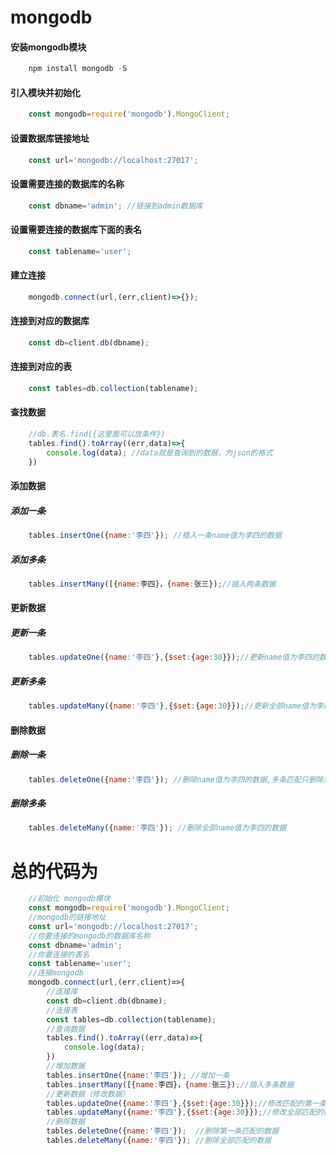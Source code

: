 # mongodb

#### 安装mongodb模块
```javascript
    npm install mongodb -S
```

#### 引入模块并初始化
```javascript
    const mongodb=require('mongodb').MongoClient;
```
#### 设置数据库链接地址
```javascript
    const url='mongodb://localhost:27017';
```
#### 设置需要连接的数据库的名称
```javascript
    const dbname='admin'; //链接到admin数据库
```
#### 设置需要连接的数据库下面的表名
```javascript
    const tablename='user';
```
#### 建立连接
```javascript
    mongodb.connect(url,(err,client)=>{});
```
#### 连接到对应的数据库
```javascript
    const db=client.db(dbname);
```
#### 连接到对应的表
```javascript
    const tables=db.collection(tablename);
```
#### 查找数据
```javascript
    //db.表名.find({这里面可以放条件})
    tables.find().toArray((err,data)=>{
        console.log(data); //data就是查询到的数据，为json的格式
    })
```
#### 添加数据
##### 			添加一条
```javascript
    tables.insertOne({name:'李四'}); //插入一条name值为李四的数据
```
##### 			添加多条
```javascript
    tables.insertMany([{name:李四}，{name:张三});//插入两条数据
```
#### 更新数据
##### 			更新一条	
```javascript
    tables.updateOne({name:'李四'},{$set:{age:30}});//更新name值为李四的数据的age值为30，多条匹配则只更新一条
```
##### 			更新多条
```javascript
    tables.updateMany({name:'李四'},{$set:{age:30}});//更新全部name值为李四的数据
```
#### 删除数据
##### 			删除一条
```javascript
    tables.deleteOne({name:'李四'}); //删除name值为李四的数据,多条匹配只删除第一条
```
##### 			删除多条
```javascript
    tables.deleteMany({name:'李四'}); //删除全部name值为李四的数据
```

# 总的代码为
```javascript
    //初始化 mongodb模块
    const mongodb=require('mongodb').MongoClient;
    //mongodb的链接地址
    const url='mongodb://localhost:27017';
    //你要连接的mongodb的数据库名称
    const dbname='admin';
    //你要连接的表名
    const tablename='user';
    //连接mongodb
    mongodb.connect(url,(err,client)=>{
        //连接库
        const db=client.db(dbname);
        //连接表
        const tables=db.collection(tablename);
        //查询数据
        tables.find().toArray((err,data)=>{
            console.log(data);
        })
        //增加数据
        tables.insertOne({name:'李四'}); //增加一条
        tables.insertMany([{name:李四}，{name:张三});//插入多条数据
        //更新数据（修改数据）
        tables.updateOne({name:'李四'},{$set:{age:30}});//修改匹配的第一条
        tables.updateMany({name:'李四'},{$set:{age:30}});//修改全部匹配的数据
        //删除数据
        tables.deleteOne({name:'李四'});  //删除第一条匹配的数据
        tables.deleteMany({name:'李四'}); //删除全部匹配的数据
```